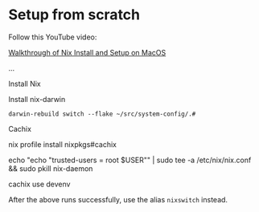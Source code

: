 # Setup from scratch

Follow this YouTube video:

[Walkthrough of Nix Install and Setup on MacOS](https://www.youtube.com/watch?v=LE5JR4JcvMg&t=2773s)

...

Install Nix

Install nix-darwin

`darwin-rebuild switch --flake ~/src/system-config/.#`

Cachix

nix profile install nixpkgs#cachix

echo "echo "trusted-users = root $USER"" | sudo tee -a /etc/nix/nix.conf && sudo pkill nix-daemon

cachix use devenv

After the above runs successfully, use the alias `nixswitch` instead.
